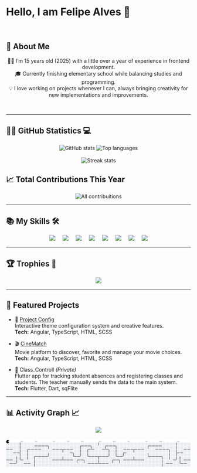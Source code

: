 # Hello, I am Felipe Alves 👋

<br>

## 🚀 About Me  

<div align="center">
  <p>
    👨‍💻 I’m 15 years old (2025) with a little over a year of experience in frontend development.<br>
    🎓 Currently finishing elementary school while balancing studies and programming.<br>
    💡 I love working on projects whenever I can, always bringing creativity for new implementations and improvements.
  </p>
</div>

<br>

---

## 👨‍💻 GitHub Statistics 💻

<div align="center">
  <img src="https://github-readme-stats.vercel.app/api?username=felipe2458&show_icons=true&count_private=true&theme=radical" height="200" alt="GitHub stats" />
  <img src="https://github-readme-stats.vercel.app/api/top-langs?username=felipe2458&layout=compact&langs_count=5&theme=radical" height="200" alt="Top languages" />
</div>

<br>

<div align="center">
  <img src="https://streak-stats.demolab.com?user=felipe2458&mode=daily&theme=radical&border_radius=5" height="200" alt="Streak stats" />
</div>

## 📈 Total Contributions This Year

<div align="center">
  <img src="https://img.shields.io/badge/Contributions-TOTAL_CONTRIBUTIONS_HERE-ff69b4?style=for-the-badge" height="200" alt="All contribuitions" />
</div>

---

## 📚 My Skills 🛠️

<div align="center">
  <img src="https://cdn.jsdelivr.net/gh/devicons/devicon/icons/javascript/javascript-original.svg" height="40" />
  <img width="12" />
  <img src="https://cdn.jsdelivr.net/gh/devicons/devicon/icons/typescript/typescript-original.svg" height="40" />
  <img width="12" />
  <img src="https://cdn.jsdelivr.net/gh/devicons/devicon/icons/nodejs/nodejs-original.svg" height="40" />
  <img width="12" />
  <img src="https://cdn.jsdelivr.net/gh/devicons/devicon/icons/angularjs/angularjs-original.svg" height="40" />
  <img width="12" />
  <img src="https://cdn.jsdelivr.net/gh/devicons/devicon/icons/adonisjs/adonisjs-original.svg" height="40" />
  <img width="12" />
  <img src="https://cdn.jsdelivr.net/gh/devicons/devicon/icons/flutter/flutter-original.svg" height="40" />
  <img width="12" />
  <img src="https://cdn.jsdelivr.net/gh/devicons/devicon/icons/html5/html5-original.svg" height="40" />
  <img width="12" />
  <img src="https://cdn.jsdelivr.net/gh/devicons/devicon/icons/css3/css3-original.svg" height="40" />
</div>

---

## 🏆 Trophies 🥇

<div align="center">
  <img src="https://github-profile-trophy.vercel.app?username=felipe2458&theme=radical&column=-1&row=1&margin-w=8&margin-h=8" height="150" />
</div>

---

## 🚀 Featured Projects  

- 🎨 [Project Config](https://github.com/felipe2458/project-config) <br>
  Interactive theme configuration system and creative features.<br>
  **Tech:** Angular, TypeScript, HTML, SCSS
  
- 🎬 [CineMatch](https://github.com/felipe2458/cinematch) <br>
  Movie platform to discover, favorite and manage your movie choices.<br>
  **Tech:** Angular, TypeScript, HTML, SCSS

- 📱 Class_Controll *(Private)*  <br>
  Flutter app for tracking student absences and registering classes and students. The teacher manually sends the data to the main system. <br>
  **Tech:** Flutter, Dart, sqFlite  
---

## 📊 Activity Graph 📈

<div align="center">
  <img src="https://github-readme-activity-graph.vercel.app/graph?username=felipe2458&radius=16&theme=dracula&area=true" height="300" />
</div>

<br>

<picture>
  <source media="(prefers-color-scheme: dark)" srcset="https://raw.githubusercontent.com/felipe2458/felipe2458/output/pacman-contribution-graph-dark.svg">
  <source media="(prefers-color-scheme: light)" srcset="https://raw.githubusercontent.com/felipe2458/felipe2458/output/pacman-contribution-graph.svg">
  <img alt="Pacman contribution graph" src="https://raw.githubusercontent.com/felipe2458/felipe2458/output/pacman-contribution-graph.svg">
</picture>
